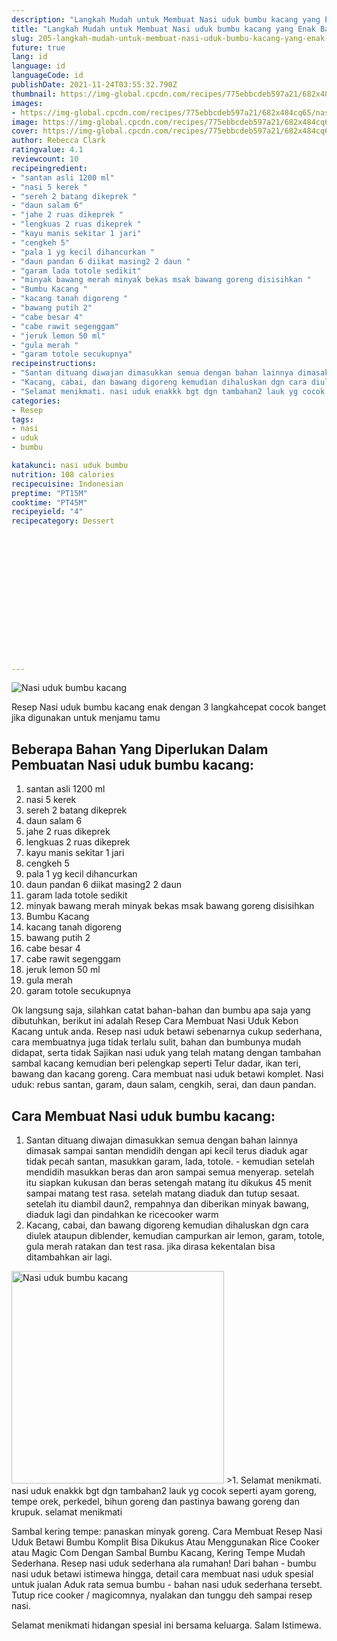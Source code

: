 ```yaml
---
description: "Langkah Mudah untuk Membuat Nasi uduk bumbu kacang yang Enak Banget"
title: "Langkah Mudah untuk Membuat Nasi uduk bumbu kacang yang Enak Banget"
slug: 205-langkah-mudah-untuk-membuat-nasi-uduk-bumbu-kacang-yang-enak-banget
future: true
lang: id
language: id
languageCode: id
publishDate: 2021-11-24T03:55:32.790Z 
thumbnail: https://img-global.cpcdn.com/recipes/775ebbcdeb597a21/682x484cq65/nasi-uduk-bumbu-kacang-foto-resep-utama.webp
images:
- https://img-global.cpcdn.com/recipes/775ebbcdeb597a21/682x484cq65/nasi-uduk-bumbu-kacang-foto-resep-utama.webp
image: https://img-global.cpcdn.com/recipes/775ebbcdeb597a21/682x484cq65/nasi-uduk-bumbu-kacang-foto-resep-utama.webp
cover: https://img-global.cpcdn.com/recipes/775ebbcdeb597a21/682x484cq65/nasi-uduk-bumbu-kacang-foto-resep-utama.webp
author: Rebecca Clark
ratingvalue: 4.1
reviewcount: 10
recipeingredient:
- "santan asli 1200 ml"
- "nasi 5 kerek "
- "sereh 2 batang dikeprek "
- "daun salam 6"
- "jahe 2 ruas dikeprek "
- "lengkuas 2 ruas dikeprek "
- "kayu manis sekitar 1 jari"
- "cengkeh 5"
- "pala 1 yg kecil dihancurkan "
- "daun pandan 6 diikat masing2 2 daun "
- "garam lada totole sedikit"
- "minyak bawang merah minyak bekas msak bawang goreng disisihkan "
- "Bumbu Kacang "
- "kacang tanah digoreng "
- "bawang putih 2"
- "cabe besar 4"
- "cabe rawit segenggam"
- "jeruk lemon 50 ml"
- "gula merah "
- "garam totole secukupnya"
recipeinstructions:
- "Santan dituang diwajan dimasukkan semua dengan bahan lainnya dimasak sampai santan mendidih dengan api kecil terus diaduk agar tidak pecah santan, masukkan garam, lada, totole. kemudian setelah mendidih masukkan beras dan aron sampai semua menyerap. setelah itu siapkan kukusan dan beras setengah matang itu dikukus 45 menit sampai matang test rasa. setelah matang diaduk dan tutup sesaat. setelah itu diambil daun2, rempahnya dan diberikan minyak bawang, diaduk lagi dan pindahkan ke ricecooker warm"
- "Kacang, cabai, dan bawang digoreng kemudian dihaluskan dgn cara diulek ataupun diblender, kemudian campurkan air lemon, garam, totole, gula merah ratakan dan test rasa. jika dirasa kekentalan bisa ditambahkan air lagi."
- "Selamat menikmati. nasi uduk enakkk bgt dgn tambahan2 lauk yg cocok seperti ayam goreng, tempe orek, perkedel, bihun goreng dan pastinya bawang goreng dan krupuk. selamat menikmati"
categories:
- Resep
tags:
- nasi
- uduk
- bumbu

katakunci: nasi uduk bumbu 
nutrition: 108 calories
recipecuisine: Indonesian
preptime: "PT15M"
cooktime: "PT45M"
recipeyield: "4"
recipecategory: Dessert


     
    
    
    
    
    
    
    
    
    
    
      
    
---
```



![Nasi uduk bumbu kacang](https://img-global.cpcdn.com/recipes/775ebbcdeb597a21/682x484cq65/nasi-uduk-bumbu-kacang-foto-resep-utama.webp)

Resep Nasi uduk bumbu kacang  enak dengan 3 langkahcepat cocok banget jika digunakan untuk menjamu tamu

<!--inarticleads1-->

## Beberapa Bahan Yang Diperlukan Dalam Pembuatan Nasi uduk bumbu kacang:

1. santan asli 1200 ml
1. nasi 5 kerek 
1. sereh 2 batang dikeprek 
1. daun salam 6
1. jahe 2 ruas dikeprek 
1. lengkuas 2 ruas dikeprek 
1. kayu manis sekitar 1 jari
1. cengkeh 5
1. pala 1 yg kecil dihancurkan 
1. daun pandan 6 diikat masing2 2 daun 
1. garam lada totole sedikit
1. minyak bawang merah minyak bekas msak bawang goreng disisihkan 
1. Bumbu Kacang 
1. kacang tanah digoreng 
1. bawang putih 2
1. cabe besar 4
1. cabe rawit segenggam
1. jeruk lemon 50 ml
1. gula merah 
1. garam totole secukupnya

Ok langsung saja, silahkan catat bahan-bahan dan bumbu apa saja yang dibutuhkan, berikut ini adalah Resep Cara Membuat Nasi Uduk Kebon Kacang untuk anda. Resep nasi uduk betawi sebenarnya cukup sederhana, cara membuatnya juga tidak terlalu sulit, bahan dan bumbunya mudah didapat, serta tidak Sajikan nasi uduk yang telah matang dengan tambahan sambal kacang kemudian beri pelengkap seperti Telur dadar, ikan teri, bawang dan kacang goreng. Cara membuat nasi uduk betawi komplet. Nasi uduk: rebus santan, garam, daun salam, cengkih, serai, dan daun pandan. 

<!--inarticleads2-->

## Cara Membuat Nasi uduk bumbu kacang:

1. Santan dituang diwajan dimasukkan semua dengan bahan lainnya dimasak sampai santan mendidih dengan api kecil terus diaduk agar tidak pecah santan, masukkan garam, lada, totole. - kemudian setelah mendidih masukkan beras dan aron sampai semua menyerap. setelah itu siapkan kukusan dan beras setengah matang itu dikukus 45 menit sampai matang test rasa. setelah matang diaduk dan tutup sesaat. setelah itu diambil daun2, rempahnya dan diberikan minyak bawang, diaduk lagi dan pindahkan ke ricecooker warm
1. Kacang, cabai, dan bawang digoreng kemudian dihaluskan dgn cara diulek ataupun diblender, kemudian campurkan air lemon, garam, totole, gula merah ratakan dan test rasa. jika dirasa kekentalan bisa ditambahkan air lagi.
<img class="lazyload" data-src="https://img-global.cpcdn.com/steps/04d55e18a4f7ecec/160x128cq70/nasi-uduk-bumbu-kacang-langkah-memasak-2-foto.webp" alt="Nasi uduk bumbu kacang" width="340" height="340">
>1. Selamat menikmati. nasi uduk enakkk bgt dgn tambahan2 lauk yg cocok seperti ayam goreng, tempe orek, perkedel, bihun goreng dan pastinya bawang goreng dan krupuk. selamat menikmati


Sambal kering tempe: panaskan minyak goreng. Cara Membuat Resep Nasi Uduk Betawi Bumbu Komplit Bisa Dikukus Atau Menggunakan Rice Cooker atau Magic Com Dengan Sambal Bumbu Kacang, Kering Tempe Mudah Sederhana. Resep nasi uduk sederhana ala rumahan! Dari bahan - bumbu nasi uduk betawi istimewa hingga, detail cara membuat nasi uduk spesial untuk jualan Aduk rata semua bumbu - bahan nasi uduk sederhana tersebt. Tutup rice cooker / magicomnya, nyalakan dan tunggu deh sampai resep nasi. 

Selamat menikmati hidangan spesial ini bersama keluarga. Salam Istimewa.
